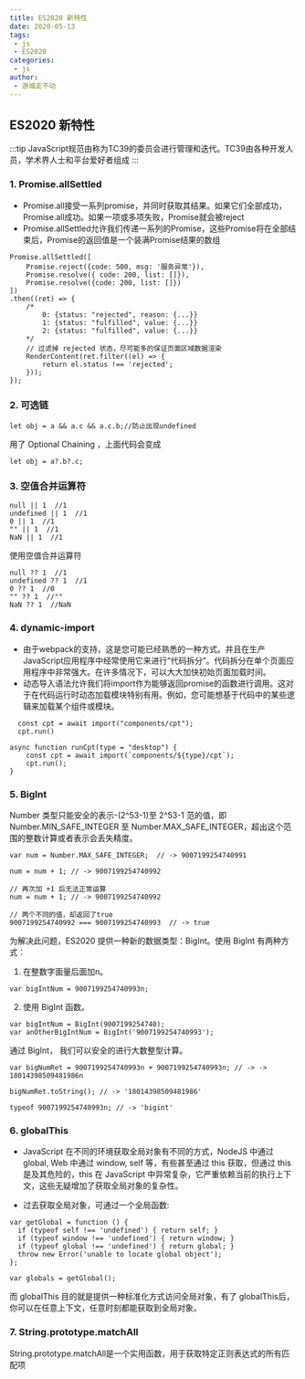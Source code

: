 ```yaml
---
title: ES2020 新特性
date: 2020-05-13
tags:
 - js
 - ES2020
categories:
 - js
author:
 - 游城走不动
---
```


##  ES2020 新特性
:::tip
JavaScript规范由称为TC39的委员会进行管理和迭代。TC39由各种开发人员，学术界人士和平台爱好者组成
:::
### 1. Promise.allSettled
- Promise.all接受一系列promise，并同时获取其结果。如果它们全部成功，Promise.all成功。如果一项或多项失败，Promise就会被reject
- Promise.allSettled允许我们传递一系列的Promise，这些Promise将在全部结束后，Promise的返回值是一个装满Promise结果的数组

```
Promise.allSettled([
    Promise.reject({code: 500, msg: '服务异常'}),
    Promise.resolve({ code: 200, list: []}),
    Promise.resolve({code: 200, list: []})
])
.then((ret) => {
    /*
        0: {status: "rejected", reason: {...}}
        1: {status: "fulfilled", value: {...}}
        2: {status: "fulfilled", value: {...}}
    */
    // 过滤掉 rejected 状态，尽可能多的保证页面区域数据渲染
    RenderContent(ret.filter((el) => {
        return el.status !== 'rejected';
    }));
});
```
### 2. 可选链
```
let obj = a && a.c && a.c.b;//防止出现undefined
```
用了 Optional Chaining ，上面代码会变成
```
let obj = a?.b?.c;
```

### 3. 空值合并运算符
```
null || 1  //1
undefined || 1  //1
0 || 1  //1
"" || 1  //1
NaN || 1  //1
```
使用空值合并运算符
```
null ?? 1  //1
undefined ?? 1  //1
0 ?? 1  //0
"" ?? 1  //""
NaN ?? 1  //NaN

```

### 4. dynamic-import
- 由于webpack的支持，这是您可能已经熟悉的一种方式。并且在生产JavaScript应用程序中经常使用它来进行“代码拆分”。代码拆分在单个页面应用程序中非常强大。在许多情况下，可以大大加快初始页面加载时间。
- 动态导入语法允许我们将import作为能够返回promise的函数进行调用。这对于在代码运行时动态加载模块特别有用。例如，您可能想基于代码中的某些逻辑来加载某个组件或模块。
```
  const cpt = await import("components/cpt");
  cpt.run()
```
```
async function runCpt(type = "desktop") {
    const cpt = await import(`components/${type}/cpt`);
    cpt.run();
}
```


### 5. BigInt

Number 类型只能安全的表示-(2^53-1)至 2^53-1 范的值，即 Number.MIN_SAFE_INTEGER 至 Number.MAX_SAFE_INTEGER，超出这个范围的整数计算或者表示会丢失精度。
```
var num = Number.MAX_SAFE_INTEGER;  // -> 9007199254740991

num = num + 1; // -> 9007199254740992

// 再次加 +1 后无法正常运算
num = num + 1; // -> 9007199254740992

// 两个不同的值，却返回了true
9007199254740992 === 9007199254740993  // -> true
```

为解决此问题，ES2020 提供一种新的数据类型：BigInt。使用 BigInt 有两种方式：
1. 在整数字面量后面加n。
```
var bigIntNum = 9007199254740993n;
```
2. 使用 BigInt 函数。
```
var bigIntNum = BigInt(9007199254740);
var anOtherBigIntNum = BigInt('9007199254740993');
```
通过 BigInt， 我们可以安全的进行大数整型计算。
```
var bigNumRet = 9007199254740993n + 9007199254740993n; // -> -> 18014398509481986n

bigNumRet.toString(); // -> '18014398509481986'

typeof 9007199254740993n; // -> 'bigint'
```

### 6. globalThis
- JavaScript 在不同的环境获取全局对象有不同的方式，NodeJS 中通过 global, Web 中通过 window, self 等，有些甚至通过 this 获取，但通过 this 是及其危险的，this 在 JavaScript 中异常复杂，它严重依赖当前的执行上下文，这些无疑增加了获取全局对象的复杂性。

- 过去获取全局对象，可通过一个全局函数:
```
var getGlobal = function () {
  if (typeof self !== 'undefined') { return self; }
  if (typeof window !== 'undefined') { return window; }
  if (typeof global !== 'undefined') { return global; }
  throw new Error('unable to locate global object');
};

var globals = getGlobal();
```
而 globalThis 目的就是提供一种标准化方式访问全局对象，有了 globalThis后，你可以在任意上下文，任意时刻都能获取到全局对象。

### 7. String.prototype.matchAll
String.prototype.matchAll是一个实用函数，用于获取特定正则表达式的所有匹配项